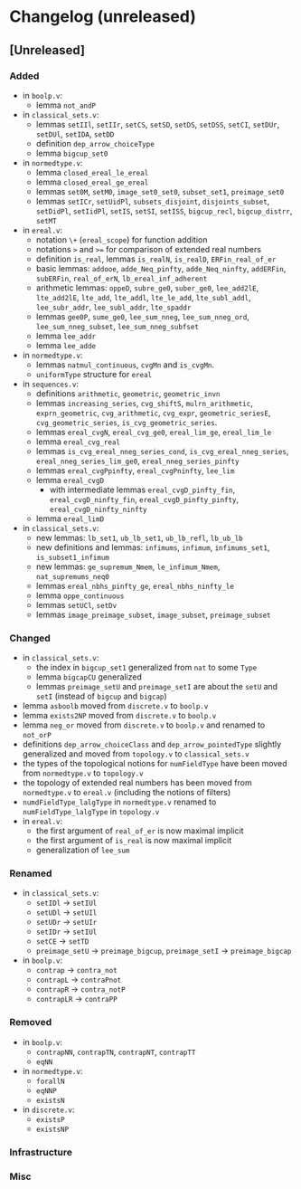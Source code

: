 # Changelog (unreleased)

## [Unreleased]

### Added

- in `boolp.v`:
  + lemma `not_andP`
- in `classical_sets.v`:
  + lemmas `setIIl`, `setIIr`, `setCS`, `setSD`, `setDS`, `setDSS`, `setCI`,
    `setDUr`, `setDUl`, `setIDA`, `setDD`
  + definition `dep_arrow_choiceType`
  + lemma `bigcup_set0`
- in `normedtype.v`:
  + lemma `closed_ereal_le_ereal`
  + lemma `closed_ereal_ge_ereal`
  + lemmas `set0M`, `setM0`, `image_set0_set0`, `subset_set1`, `preimage_set0`
  + lemmas `setICr`, `setUidPl`, `subsets_disjoint`, `disjoints_subset`, `setDidPl`,
    `setIidPl`, `setIS`, `setSI`, `setISS`, `bigcup_recl`, `bigcup_distrr`,
    `setMT`
- in `ereal.v`:
  + notation `\+` (`ereal_scope`) for function addition
  + notations `>` and `>=` for comparison of extended real numbers
  + definition `is_real`, lemmas `is_realN`, `is_realD`, `ERFin_real_of_er`
  + basic lemmas: `addooe`, `adde_Neq_pinfty`, `adde_Neq_ninfty`, `addERFin`,
    `subERFin`, `real_of_erN`, `lb_ereal_inf_adherent`
  + arithmetic lemmas: `oppeD`, `subre_ge0`, `suber_ge0`, `lee_add2lE`, `lte_add2lE`,
    `lte_add`, `lte_addl`, `lte_le_add`, `lte_subl_addl`, `lee_subr_addr`,
    `lee_subl_addr`, `lte_spaddr`
  + lemmas `gee0P`, `sume_ge0`, `lee_sum_nneg`, `lee_sum_nneg_ord`, `lee_sum_nneg_subset`, `lee_sum_nneg_subfset`
  + lemma `lee_addr`
  + lemma `lee_adde`
- in `normedtype.v`:
  + lemmas `natmul_continuous`, `cvgMn` and `is_cvgMn`.
  + `uniformType` structure for `ereal`
- in `sequences.v`:
  + definitions `arithmetic`, `geometric`, `geometric_invn`
  + lemmas `increasing_series`, `cvg_shiftS`, `mulrn_arithmetic`,
    `exprn_geometric`, `cvg_arithmetic`, `cvg_expr`,
    `geometric_seriesE`, `cvg_geometric_series`,
    `is_cvg_geometric_series`.
  + lemmas `ereal_cvgN`, `ereal_cvg_ge0`, `ereal_lim_ge`, `ereal_lim_le`
  + lemma `ereal_cvg_real`
  + lemmas `is_cvg_ereal_nneg_series_cond`, `is_cvg_ereal_nneg_series`, `ereal_nneg_series_lim_ge0`, `ereal_nneg_series_pinfty`
  + lemmas `ereal_cvgPpinfty`, `ereal_cvgPninfty`, `lee_lim`
  + lemma `ereal_cvgD`
    * with intermediate lemmas `ereal_cvgD_pinfty_fin`, `ereal_cvgD_ninfty_fin`, `ereal_cvgD_pinfty_pinfty`, `ereal_cvgD_ninfty_ninfty`
  + lemma `ereal_limD`
- in `classical_sets.v`:
  + new lemmas: `lb_set1`, `ub_lb_set1`, `ub_lb_refl`, `lb_ub_lb`
  + new definitions and lemmas: `infimums`, `infimum`, `infimums_set1`, `is_subset1_infimum`
  + new lemmas: `ge_supremum_Nmem`, `le_infimum_Nmem`, `nat_supremums_neq0`
  + lemmas `ereal_nbhs_pinfty_ge`, `ereal_nbhs_ninfty_le`
  + lemma `oppe_continuous`
  + lemmas `setUCl`, `setDv`
  + lemmas `image_preimage_subset`, `image_subset`, `preimage_subset`

### Changed

- in `classical_sets.v`:
  + the index in `bigcup_set1` generalized from `nat` to some `Type`
  + lemma `bigcapCU` generalized
  + lemmas `preimage_setU` and `preimage_setI` are about the `setU` and `setI` (instead of `bigcup` and `bigcap`)
- lemma `asboolb` moved from `discrete.v` to `boolp.v`
- lemma `exists2NP` moved from `discrete.v` to `boolp.v`
- lemma `neg_or` moved from `discrete.v` to `boolp.v` and renamed to `not_orP`
- definitions `dep_arrow_choiceClass` and `dep_arrow_pointedType`
  slightly generalized and moved from `topology.v` to
  `classical_sets.v`
- the types of the topological notions for `numFieldType` have been moved from `normedtype.v` to `topology.v`
- the topology of extended real numbers has been moved from `normedtype.v` to `ereal.v` (including the notions of filters)
- `numdFieldType_lalgType` in `normedtype.v` renamed to `numFieldType_lalgType` in `topology.v`
- in `ereal.v`:
  + the first argument of `real_of_er` is now maximal implicit
  + the first argument of `is_real` is now maximal implicit
  + generalization of `lee_sum`

### Renamed

- in `classical_sets.v`:
  + `setIDl` -> `setIUl`
  + `setUDl` -> `setUIl`
  + `setUDr` -> `setUIr`
  + `setIDr` -> `setIUl`
  + `setCE` -> `setTD`
  + `preimage_setU` -> `preimage_bigcup`, `preimage_setI` -> `preimage_bigcap`
- in `boolp.v`:
  + `contrap` -> `contra_not`
  + `contrapL` -> `contraPnot`
  + `contrapR` -> `contra_notP`
  + `contrapLR` -> `contraPP`

### Removed

- in `boolp.v`:
  + `contrapNN`, `contrapTN`, `contrapNT`, `contrapTT`
  + `eqNN`
- in `normedtype.v`:
  + `forallN`
  + `eqNNP`
  + `existsN`
- in `discrete.v`:
  + `existsP`
  + `existsNP`

### Infrastructure

### Misc
